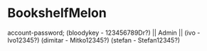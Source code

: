 # BookshelfMelon
account-password;
(bloodykey - 123456789Dr?) || Admin ||
(ivo - Ivo12345?)
(dimitar - Mitko12345?)
(stefan - Stefan12345?)
